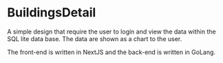 # BuildingsDetail

A simple design that require the user to login and view the data within the SQL lite data base. 
The data are shown as a chart to the user.

The front-end is written in NextJS and the back-end is written in GoLang.

